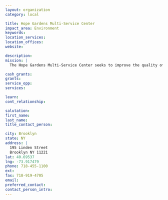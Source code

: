 ```yaml
---
layout: organization
category: local

title: Hope Gardens Multi-Service Center
impact_area: Environment
keywords: 
location_services: 
location_offices: 
website: 

description: 
mission: |
  The Hope Gardens Multi-Service Center seeks to improve the quality of life of community residents who are age 60+ by offering extensive social services, which are aimed at improving recreational, cultural and personal well-being. The center provides the following services: Nutritional Services, Social Services, Recreational and Educational Services, Youth Services, Community Services.

cash_grants: 
grants: 
service_opp: 
services: 

learn: 
cont_relationship: 

salutation: 
first_name: 
last_name: 
title_contact_person: 

city: Brooklyn
state: NY
address: |
  195 Linden Street     
  Brooklyn NY 11221
lat: 40.69537
lng: -73.917479
phone: 718-455-1100
ext: 
fax: 718-919-4705
email: 
preferred_contact: 
contact_person_intro: 
---
```

